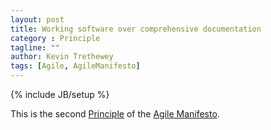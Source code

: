 ```yaml
---
layout: post
title: Working software over comprehensive documentation
category : Principle
tagline: ""
author: Kevin Trethewey
tags: [Agile, AgileManifesto]
---
```

{% include JB/setup %}

This is the second [Principle](/principles.html) of the [Agile Manifesto](/archetype/AgileManifesto/).